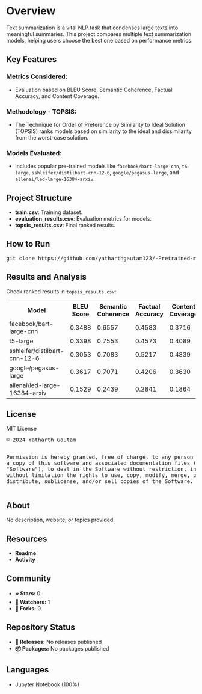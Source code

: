 <h1>Overview</h1>
<p>Text summarization is a vital NLP task that condenses large texts into meaningful summaries. This project compares multiple text summarization models, helping users choose the best one based on performance metrics.</p>

<h2>Key Features</h2>
<h3>Metrics Considered:</h3>
<ul>
    <li>Evaluation based on BLEU Score, Semantic Coherence, Factual Accuracy, and Content Coverage.</li>
</ul>

<h3>Methodology - TOPSIS:</h3>
<ul>
    <li>The Technique for Order of Preference by Similarity to Ideal Solution (TOPSIS) ranks models based on similarity to the ideal and dissimilarity from the worst-case solution.</li>
</ul>

<h3>Models Evaluated:</h3>
<ul>
    <li>Includes popular pre-trained models like <code>facebook/bart-large-cnn</code>, <code>t5-large</code>, <code>sshleifer/distilbart-cnn-12-6</code>, <code>google/pegasus-large</code>, and <code>allenai/led-large-16384-arxiv</code>.</li>
</ul>

<h2>Project Structure</h2>
<ul>
    <li><strong>train.csv</strong>: Training dataset.</li>
    <li><strong>evaluation_results.csv</strong>: Evaluation metrics for models.</li>
    <li><strong>topsis_results.csv</strong>: Final ranked results.</li>
</ul>

<h2>How to Run</h2>
<pre>
git clone https://github.com/yatharthgautam123/-Pretrained-model-Comparison-for-Text-Summarization-using-Topsis.git
</pre>

<h2>Results and Analysis</h2>
<p>Check ranked results in <code>topsis_results.csv</code>:</p>
<table>
    <tr>
        <th>Model</th>
        <th>BLEU Score</th>
        <th>Semantic Coherence</th>
        <th>Factual Accuracy</th>
        <th>Content Coverage</th>
        <th>TOPSIS Score</th>
        <th>Rank</th>
    </tr>
    <tr>
        <td>facebook/bart-large-cnn</td>
        <td>0.3488</td>
        <td>0.6557</td>
        <td>0.4583</td>
        <td>0.3716</td>
        <td>0.7561</td>
        <td>3</td>
    </tr>
    <tr>
        <td>t5-large</td>
        <td>0.3398</td>
        <td>0.7553</td>
        <td>0.4573</td>
        <td>0.4089</td>
        <td>0.8154</td>
        <td>2</td>
    </tr>
    <tr>
        <td>sshleifer/distilbart-cnn-12-6</td>
        <td>0.3053</td>
        <td>0.7083</td>
        <td>0.5217</td>
        <td>0.4839</td>
        <td>0.8651</td>
        <td>1</td>
    </tr>
    <tr>
        <td>google/pegasus-large</td>
        <td>0.3617</td>
        <td>0.7071</td>
        <td>0.4206</td>
        <td>0.3630</td>
        <td>0.7264</td>
        <td>4</td>
    </tr>
    <tr>
        <td>allenai/led-large-16384-arxiv</td>
        <td>0.1529</td>
        <td>0.2439</td>
        <td>0.2841</td>
        <td>0.1864</td>
        <td>0</td>
        <td>5</td>
    </tr>
</table>

<h2>License</h2>
<p>MIT License</p>
<pre>
&copy; 2024 Yatharth Gautam

Permission is hereby granted, free of charge, to any person obtaining a copy of this software and associated documentation files (the "Software"), 
to deal in the Software without restriction, including without limitation the rights to use, copy, modify, merge, publish, distribute, sublicense, 
and/or sell copies of the Software.
</pre>

<h2>About</h2>
<p>No description, website, or topics provided.</p>

<h2>Resources</h2>
<ul>
    <li><strong>Readme</strong></li>
    <li><strong>Activity</strong></li>
</ul>

<h2>Community</h2>
<ul>
    <li><strong>⭐ Stars:</strong> 0</li>
    <li><strong>👀 Watchers:</strong> 1</li>
    <li><strong>🍴 Forks:</strong> 0</li>
</ul>

<h2>Repository Status</h2>
<ul>
    <li><strong>📌 Releases:</strong> No releases published</li>
    <li><strong>📦 Packages:</strong> No packages published</li>
</ul>

<h2>Languages</h2>
<ul>
    <li>Jupyter Notebook (100%)</li>
</ul>

